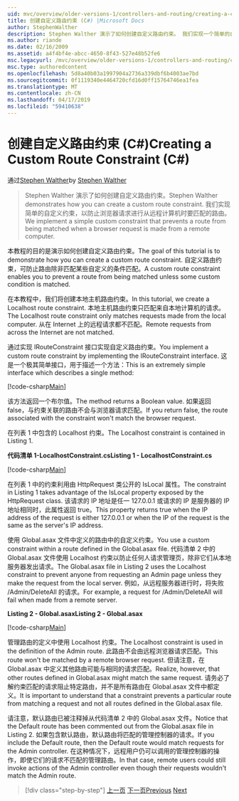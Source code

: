 ```yaml
---
uid: mvc/overview/older-versions-1/controllers-and-routing/creating-a-custom-route-constraint-cs
title: 创建自定义路由约束 (C#) |Microsoft Docs
author: StephenWalther
description: Stephen Walther 演示了如何创建自定义路由约束。 我们实现一个简单的自定义的约束，可防止路由匹配 w...
ms.author: riande
ms.date: 02/16/2009
ms.assetid: a4f4bf4e-abcc-4650-8f43-527e48b52fe6
msc.legacyurl: /mvc/overview/older-versions-1/controllers-and-routing/creating-a-custom-route-constraint-cs
msc.type: authoredcontent
ms.openlocfilehash: 5d8a40b03a1997904a2736a339dbf6b4003ae7bd
ms.sourcegitcommit: 0f1119340e4464720cfd16d0ff15764746ea1fea
ms.translationtype: MT
ms.contentlocale: zh-CN
ms.lasthandoff: 04/17/2019
ms.locfileid: "59410638"
---
```

# <a name="creating-a-custom-route-constraint-c"></a><span data-ttu-id="8a234-104">创建自定义路由约束 (C#)</span><span class="sxs-lookup"><span data-stu-id="8a234-104">Creating a Custom Route Constraint (C#)</span></span>

<span data-ttu-id="8a234-105">通过[Stephen Walther](https://github.com/StephenWalther)</span><span class="sxs-lookup"><span data-stu-id="8a234-105">by [Stephen Walther](https://github.com/StephenWalther)</span></span>

> <span data-ttu-id="8a234-106">Stephen Walther 演示了如何创建自定义路由约束。</span><span class="sxs-lookup"><span data-stu-id="8a234-106">Stephen Walther demonstrates how you can create a custom route constraint.</span></span> <span data-ttu-id="8a234-107">我们实现简单的自定义约束，以防止浏览器请求进行从远程计算机时要匹配的路由。</span><span class="sxs-lookup"><span data-stu-id="8a234-107">We implement a simple custom constraint that prevents a route from being matched when a browser request is made from a remote computer.</span></span>


<span data-ttu-id="8a234-108">本教程的目的是演示如何创建自定义路由约束。</span><span class="sxs-lookup"><span data-stu-id="8a234-108">The goal of this tutorial is to demonstrate how you can create a custom route constraint.</span></span> <span data-ttu-id="8a234-109">自定义路由约束，可防止路由除非匹配某些自定义的条件匹配。</span><span class="sxs-lookup"><span data-stu-id="8a234-109">A custom route constraint enables you to prevent a route from being matched unless some custom condition is matched.</span></span>

<span data-ttu-id="8a234-110">在本教程中，我们将创建本地主机路由约束。</span><span class="sxs-lookup"><span data-stu-id="8a234-110">In this tutorial, we create a Localhost route constraint.</span></span> <span data-ttu-id="8a234-111">本地主机路由约束只匹配来自本地计算机的请求。</span><span class="sxs-lookup"><span data-stu-id="8a234-111">The Localhost route constraint only matches requests made from the local computer.</span></span> <span data-ttu-id="8a234-112">从在 Internet 上的远程请求都不匹配。</span><span class="sxs-lookup"><span data-stu-id="8a234-112">Remote requests from across the Internet are not matched.</span></span>

<span data-ttu-id="8a234-113">通过实现 IRouteConstraint 接口实现自定义路由约束。</span><span class="sxs-lookup"><span data-stu-id="8a234-113">You implement a custom route constraint by implementing the IRouteConstraint interface.</span></span> <span data-ttu-id="8a234-114">这是一个极其简单接口，用于描述一个方法：</span><span class="sxs-lookup"><span data-stu-id="8a234-114">This is an extremely simple interface which describes a single method:</span></span>

[!code-csharp[Main](creating-a-custom-route-constraint-cs/samples/sample1.cs)]

<span data-ttu-id="8a234-115">该方法返回一个布尔值。</span><span class="sxs-lookup"><span data-stu-id="8a234-115">The method returns a Boolean value.</span></span> <span data-ttu-id="8a234-116">如果返回 false，与约束关联的路由不会与浏览器请求匹配。</span><span class="sxs-lookup"><span data-stu-id="8a234-116">If you return false, the route associated with the constraint won't match the browser request.</span></span>

<span data-ttu-id="8a234-117">在列表 1 中包含的 Localhost 约束。</span><span class="sxs-lookup"><span data-stu-id="8a234-117">The Localhost constraint is contained in Listing 1.</span></span>

<span data-ttu-id="8a234-118">**代码清单 1-LocalhostConstraint.cs**</span><span class="sxs-lookup"><span data-stu-id="8a234-118">**Listing 1 - LocalhostConstraint.cs**</span></span>

[!code-csharp[Main](creating-a-custom-route-constraint-cs/samples/sample2.cs)]

<span data-ttu-id="8a234-119">在列表 1 中的约束利用由 HttpRequest 类公开的 IsLocal 属性。</span><span class="sxs-lookup"><span data-stu-id="8a234-119">The constraint in Listing 1 takes advantage of the IsLocal property exposed by the HttpRequest class.</span></span> <span data-ttu-id="8a234-120">该请求的 IP 地址是任一 127.0.0.1 或请求的 IP 是服务器的 IP 地址相同时，此属性返回 true。</span><span class="sxs-lookup"><span data-stu-id="8a234-120">This property returns true when the IP address of the request is either 127.0.0.1 or when the IP of the request is the same as the server's IP address.</span></span>

<span data-ttu-id="8a234-121">使用 Global.asax 文件中定义的路由中的自定义约束。</span><span class="sxs-lookup"><span data-stu-id="8a234-121">You use a custom constraint within a route defined in the Global.asax file.</span></span> <span data-ttu-id="8a234-122">代码清单 2 中的 Global.asax 文件使用 Localhost 约束以防止任何人请求管理页，除非它们从本地服务器发出请求。</span><span class="sxs-lookup"><span data-stu-id="8a234-122">The Global.asax file in Listing 2 uses the Localhost constraint to prevent anyone from requesting an Admin page unless they make the request from the local server.</span></span> <span data-ttu-id="8a234-123">例如，从远程服务器进行时，将失败 /Admin/DeleteAll 的请求。</span><span class="sxs-lookup"><span data-stu-id="8a234-123">For example, a request for /Admin/DeleteAll will fail when made from a remote server.</span></span>

<span data-ttu-id="8a234-124">**Listing 2 - Global.asax**</span><span class="sxs-lookup"><span data-stu-id="8a234-124">**Listing 2 - Global.asax**</span></span>

[!code-csharp[Main](creating-a-custom-route-constraint-cs/samples/sample3.cs)]

<span data-ttu-id="8a234-125">管理路由的定义中使用 Localhost 约束。</span><span class="sxs-lookup"><span data-stu-id="8a234-125">The Localhost constraint is used in the definition of the Admin route.</span></span> <span data-ttu-id="8a234-126">此路由不会由远程浏览器请求匹配。</span><span class="sxs-lookup"><span data-stu-id="8a234-126">This route won't be matched by a remote browser request.</span></span> <span data-ttu-id="8a234-127">但请注意，在 Global.asax 中定义其他路由可能与相同的请求匹配。</span><span class="sxs-lookup"><span data-stu-id="8a234-127">Realize, however, that other routes defined in Global.asax might match the same request.</span></span> <span data-ttu-id="8a234-128">请务必了解约束匹配的请求阻止特定路由，并不是所有路由在 Global.asax 文件中都定义。</span><span class="sxs-lookup"><span data-stu-id="8a234-128">It is important to understand that a constraint prevents a particular route from matching a request and not all routes defined in the Global.asax file.</span></span>

<span data-ttu-id="8a234-129">请注意，默认路由已被注释掉从代码清单 2 中的 Global.asax 文件。</span><span class="sxs-lookup"><span data-stu-id="8a234-129">Notice that the Default route has been commented out from the Global.asax file in Listing 2.</span></span> <span data-ttu-id="8a234-130">如果包含默认路由，默认路由将匹配的管理控制器的请求。</span><span class="sxs-lookup"><span data-stu-id="8a234-130">If you include the Default route, then the Default route would match requests for the Admin controller.</span></span> <span data-ttu-id="8a234-131">在这种情况下，远程用户仍可以调用的管理控制器的操作，即使它们的请求不匹配的管理路由。</span><span class="sxs-lookup"><span data-stu-id="8a234-131">In that case, remote users could still invoke actions of the Admin controller even though their requests wouldn't match the Admin route.</span></span>

> [!div class="step-by-step"]
> <span data-ttu-id="8a234-132">[上一页](creating-a-route-constraint-cs.md)
> [下一页](asp-net-mvc-controller-overview-vb.md)</span><span class="sxs-lookup"><span data-stu-id="8a234-132">[Previous](creating-a-route-constraint-cs.md)
[Next](asp-net-mvc-controller-overview-vb.md)</span></span>
